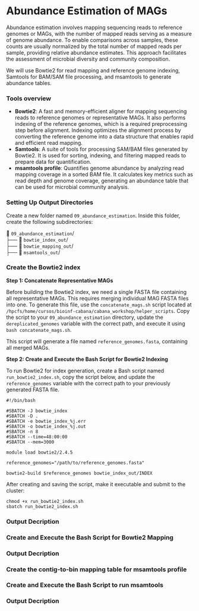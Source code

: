 # Abundance Estimation of MAGs

Abundance estimation involves mapping sequencing reads to reference genomes or MAGs, with the number of mapped reads serving as a measure of genome abundance. To enable comparisons across samples, these counts are usually normalized by the total number of mapped reads per sample, providing relative abundance estimates. This approach facilitates the assessment of microbial diversity and community composition.

We will use Bowtie2 for read mapping and reference genome indexing, Samtools for BAM/SAM file processing, and msamtools to generate abundance tables.

### Tools overview

- **Bowtie2**: A fast and memory-efficient aligner for mapping sequencing reads to reference genomes or representative MAGs. It also performs indexing of the reference genomes, which is a required preprocessing step before alignment. Indexing optimizes the alignment process by converting the reference genome into a data structure that enables rapid and efficient read mapping.
- **Samtools**: A suite of tools for processing SAM/BAM files generated by Bowtie2. It is used for sorting, indexing, and filtering mapped reads to prepare data for quantification.
- **msamtools profile**: Quantifies genome abundance by analyzing read mapping coverage in a sorted BAM file. It calculates key metrics such as read depth and genome coverage, generating an abundance table that can be used for microbial community analysis.

### Setting Up Output Directories

Create a new folder named `09_abundance_estimation`. Inside this folder, create the following subdirectories:

📂 `09_abundance_estimation`/ <br>
├── 📁 `bowtie_index_out`/ <br>
├── 📁 `bowtie_mapping_out`/ <br>
├── 📁 `msamtools_out`/ 


### Create the Bowtie2 index 

**Step 1: Concatenate Representative MAGs**

Before building the Bowtie2 index, we need a single FASTA file containing all representative MAGs. This requires merging individual MAG FASTA files into one. To generate this file, use the `concatenate_mags.sh` script located at `/hpcfs/home/cursos/bioinf-cabana/cabana_workshop/helper_scripts`. Copy the script to your `09_abundance_estimation` directory, update the `dereplicated_genomes` variable with the correct path, and execute it using `bash concatenate_mags.sh`.

This script will generate a file named `reference_genomes.fasta`, containing all merged MAGs.

**Step 2: Create and Execute the Bash Script for Bowtie2 Indexing**

To run Bowtie2 for index generation, create a Bash script named `run_bowtie2_index.sh`, copy the script below, and update the `reference_genomes` variable with the correct path to your previously generated FASTA file.

```
#!/bin/bash

#SBATCH -J bowtie_index
#SBATCH -D .
#SBATCH -e bowtie_index_%j.err
#SBATCH -o bowtie_index_%j.out
#SBATCH -n 8
#SBATCH --time=48:00:00	
#SBATCH --mem=3000

module load bowtie2/2.4.5 

reference_genomes="/path/to/reference_genomes.fasta"

bowtie2-build $reference_genomes bowtie_index_out/INDEX
```

After creating and saving the script, make it executable and submit to the cluster:

```
chmod +x run_bowtie2_index.sh
sbatch run_bowtie2_index.sh
```

### Output Decription

###  Create and Execute the Bash Script for Bowtie2 Mapping

### Output Decription

### Create the contig-to-bin mapping table for msamtools profile 

### Create and Execute the Bash Script to run msamtools

### Output Decription
